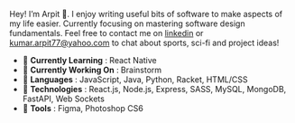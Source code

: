 Hey! I’m Arpit 👋. I enjoy writing useful bits of software to make aspects of my life easier. Currently focusing on mastering software design fundamentals. Feel free to contact me on [linkedin](https://www.linkedin.com/in/krarpit/ "Linkedin") or [kumar.arpit77@yahoo.com](mailto:kumar.arpit77@yahoo.com) to chat about sports, sci-fi and project ideas!

* 🌱 __Currently Learning__ : React Native
* 🔭 __Currently Working On__ : Brainstorm
* 🚀 __Languages__ : JavaScript, Java, Python, Racket, HTML/CSS
* 💾 __Technologies__ : React.js, Node.js, Express, SASS, MySQL, MongoDB, FastAPI, Web Sockets
* 🔨 __Tools__ : Figma, Photoshop CS6


